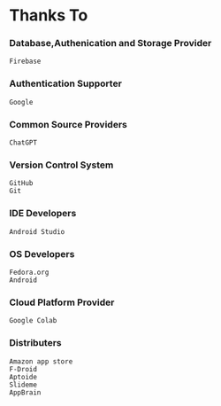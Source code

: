 # Thanks To

### Database,Authenication and Storage Provider
    Firebase
    
### Authentication Supporter
    Google 

### Common Source Providers 
    ChatGPT 

### Version Control System
    GitHub 
    Git 

### IDE Developers
    Android Studio

### OS Developers 
    Fedora.org 
    Android

### Cloud Platform Provider
    Google Colab

### Distributers
    Amazon app store
    F-Droid
    Aptoide
    Slideme
    AppBrain
